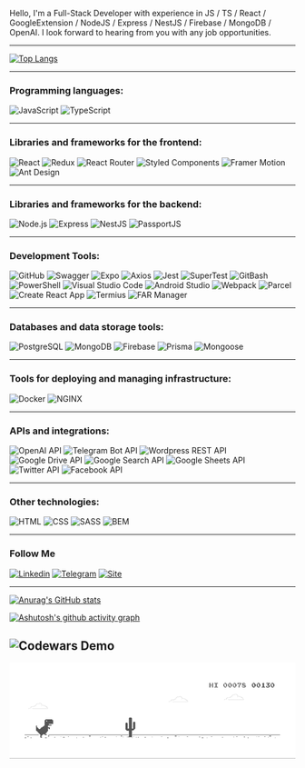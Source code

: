 Hello, I'm a Full-Stack Developer with experience in JS / TS / React / GoogleExtension / NodeJS / Express / NestJS / Firebase / MongoDB / OpenAI. I look forward to hearing from you with any job opportunities.

---

[![Top Langs](https://github-readme-stats.vercel.app/api/top-langs/?username=Solod-S&layout=compact)](https://github.com/anuraghazra/github-readme-stats)

---

### Programming languages:

![JavaScript](https://img.shields.io/badge/-JavaScript-F6F8FA?style=for-the-badge&logo=javascript&logoColor=F3CF01)
![TypeScript](https://img.shields.io/badge/-TypeScript-F6F8FA?style=for-the-badge&logo=typescript&logoColor=3178C6)

---

### Libraries and frameworks for the frontend:

![React](https://img.shields.io/badge/-React-F6F8FA?style=for-the-badge&logo=react&logoColor=0CD8EA)
![Redux](https://img.shields.io/badge/-Redux-F6F8FA?style=for-the-badge&logo=redux&logoColor=764EB0)
![React Router](https://img.shields.io/badge/-React_Router-F6F8FA?style=for-the-badge&logo=reactrouter&logoColor=C5021A)
![Styled Components](https://img.shields.io/badge/-Styled_Components-F6F8FA?style=for-the-badge&logo=styled-components&logoColor=C5021A)
![Framer Motion](https://img.shields.io/badge/-Framer_Motion-F6F8FA?style=for-the-badge&logo=framer&logoColor=000000)
![Ant Design](https://img.shields.io/badge/-Ant_Design-F6F8FA?style=for-the-badge&logo=antdesign&logoColor=0170FE)

---

### Libraries and frameworks for the backend:

![Node.js](https://img.shields.io/badge/-Node.js-F6F8FA?style=for-the-badge&logo=Node.js&logoColor=669C59)
![Express](https://img.shields.io/badge/-Express-F6F8FA?style=for-the-badge&logo=express&logoColor=353535)
![NestJS](https://img.shields.io/badge/-NestJS-F6F8FA?style=for-the-badge&logo=nestjs&logoColor=D9224C)
![PassportJS](https://img.shields.io/badge/-PassportJS-F6F8FA?style=for-the-badge&logo=passport&logoColor=34E27A)

---

### Development Tools:

![GitHub](https://img.shields.io/badge/-GitHub-F6F8FA?style=for-the-badge&logo=github&logoColor=171A1F)
![Swagger](https://img.shields.io/badge/-Swagger-F6F8FA?style=for-the-badge&logo=swagger&logoColor=85EA2D)
![Expo](https://img.shields.io/badge/-Expo_CLI-F6F8FA?style=for-the-badge&logo=expo&logoColor=106DAD)
![Axios](https://img.shields.io/badge/-Axios-F6F8FA?style=for-the-badge&logo=axios&logoColor=5B25E7)
![Jest](https://img.shields.io/badge/-Jest-F6F8FA?style=for-the-badge&logo=jest&logoColor=C5021A)
![SuperTest](https://img.shields.io/badge/-Super_Test-F6F8FA?style=for-the-badge&logo=testin&logoColor=669C59)
![GitBash](https://img.shields.io/badge/-GitBash-F6F8FA?style=for-the-badge&logo=gnubash&logoColor=171A1F)
![PowerShell](https://img.shields.io/badge/-powershell-F6F8FA?style=for-the-badge&logo=powershell&logoColor=171A1F)
![Visual Studio Code](https://img.shields.io/badge/-VsCode-F6F8FA?style=for-the-badge&logo=visualstudiocode&logoColor=289BEA)
![Android Studio](https://img.shields.io/badge/-androidstudio-F6F8FA?style=for-the-badge&logo=androidstudio&logoColor=3AD17D)
![Webpack](https://img.shields.io/badge/-Webpack-F6F8FA?style=for-the-badge&logo=webpack&logoColor=1B74BA)
![Parcel](https://img.shields.io/badge/-Parcel-F6F8FA?style=for-the-badge&logo=webpack&logoColor=E8C19C)
![Create React App](https://img.shields.io/badge/-createreactapp-F6F8FA?style=for-the-badge&logo=createreactapp&logoColor=63D1EE)
![Termius](https://img.shields.io/badge/-termius-F6F8FA?style=for-the-badge&logo=termius&logoColor=000000)
![FAR Manager](https://img.shields.io/badge/-far_manager-F6F8FA?style=for-the-badge&logo=files&logoColor=00007C)

---

### Databases and data storage tools:

![PostgreSQL](https://img.shields.io/badge/-PostgreSQL-F6F8FA?style=for-the-badge&logo=PostgreSQL&logoColor=31648C)
![MongoDB](https://img.shields.io/badge/-MongoDB-F6F8FA?style=for-the-badge&logo=mongodb&logoColor=118D4D)
![Firebase](https://img.shields.io/badge/-Firebase-F6F8FA?style=for-the-badge&logo=firebase&logoColor=FFCD34)
![Prisma](https://img.shields.io/badge/-Prisma-F6F8FA?style=for-the-badge&logo=prisma&logoColor=0C3249)
![Mongoose](https://img.shields.io/badge/-Mongoose-F6F8FA?style=for-the-badge&logo=mongoose&logoColor=8C0808)

---

### Tools for deploying and managing infrastructure:

![Docker](https://img.shields.io/badge/-Docker-F6F8FA?style=for-the-badge&logo=docker&logoColor=1D63ED)
![NGINX](https://img.shields.io/badge/-NGINX-F6F8FA?style=for-the-badge&logo=nginx&logoColor=009639)

---

### APIs and integrations:

![OpenAI API](https://img.shields.io/badge/-OpenAI_API-F6F8FA?style=for-the-badge&logo=openai&logoColor=8C0808)
![Telegram Bot API](https://img.shields.io/badge/-Telegram_Bot_API-F6F8FA?style=for-the-badge&logo=telegram&logoColor=26A5E4)
![Wordpress REST API](https://img.shields.io/badge/-Wordpress_Rest_Api-F6F8FA?style=for-the-badge&logo=wordpress&logoColor=26A5E4)
![Google Drive API](https://img.shields.io/badge/-Google_Drive_API-F6F8FA?style=for-the-badge&logo=googledrive&logoColor=4285F4)
![Google Search API](https://img.shields.io/badge/-Google_Search_API-F6F8FA?style=for-the-badge&logo=googlechrome&logoColor=EA4335)
![Google Sheets API](https://img.shields.io/badge/-Google_Sheets_API-F6F8FA?style=for-the-badge&logo=googlesheets&logoColor=34A853)
![Twitter API](https://img.shields.io/badge/-Twitter_API-F6F8FA?style=for-the-badge&logo=twitter&logoColor=1D9BF0)
![Facebook API](https://img.shields.io/badge/-Facebook_API-F6F8FA?style=for-the-badge&logo=facebook&logoColor=0866FF)

---

### Other technologies:

![HTML](https://img.shields.io/badge/-HTML-F6F8FA?style=for-the-badge&logo=html5&logoColor=EB4C42)
![CSS](https://img.shields.io/badge/-CSS-F6F8FA?style=for-the-badge&logo=CSS3&logoColor=0068BA)
![SASS](https://img.shields.io/badge/-SASS-F6F8FA?style=for-the-badge&logo=SASS&logoColor=c66394)
![BEM](https://img.shields.io/badge/-BEM-F6F8FA?style=for-the-badge&logo=bem&logoColor=2E99D1)

---

### Follow Me

[![Linkedin](https://img.shields.io/badge/-LinkedIn-F6F8FA?style=for-the-badge&logo=LinkedIn&logoColor=0A63BC)](https://www.linkedin.com/in/serhii-solod-557991256/)
[![Telegram](https://img.shields.io/badge/-Telegram-F6F8FA?style=for-the-badge&logo=telegram&logoColor=4867AA)](https://t.me/sergey_nicol)
[![Site](https://img.shields.io/badge/-My_Site-F6F8FA?style=for-the-badge&logo=sitecore&logoColor=4867AA)](https://solod.netlify.app/)

---

[![Anurag's GitHub stats](https://github-readme-stats.vercel.app/api?username=Solod-S&count_private=true&show_icons=true&theme=default)](https://github.com/anuraghazra/github-readme-stats)

[![Ashutosh's github activity graph](https://activity-graph.herokuapp.com/graph?username=Solod-S&bg_color=fff&color=000&line=5698F0&point=000&hide_border=true)](https://github.com/ashutosh00710/github-readme-activity-graph)

## ![Codewars Demo](https://www.codewars.com/users/Solod-S/badges/large?theme=light)

<img
            src="./img/dino.gif"
            alt="dino"
        />
